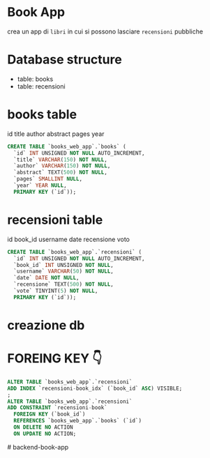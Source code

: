 # Book App

crea un app di `libri` in cui si possono lasciare `recensioni` pubbliche

# Database structure

- table: books
- table: recensioni

# books table

id
title
author
abstract
pages
year

```sql
CREATE TABLE `books_web_app`.`books` (
  `id` INT UNSIGNED NOT NULL AUTO_INCREMENT,
  `title` VARCHAR(150) NOT NULL,
  `author` VARCHAR(150) NOT NULL,
  `abstract` TEXT(500) NOT NULL,
  `pages` SMALLINT NULL,
  `year` YEAR NULL,
  PRIMARY KEY (`id`));

```

# recensioni table

id
book_id
username
date
recensione
voto

```sql
CREATE TABLE `books_web_app`.`recensioni` (
  `id` INT UNSIGNED NOT NULL AUTO_INCREMENT,
  `book_id` INT UNSIGNED NOT NULL,
  `username` VARCHAR(50) NOT NULL,
  `date` DATE NOT NULL,
  `recensione` TEXT(500) NOT NULL,
  `vote` TINYINT(5) NOT NULL,
  PRIMARY KEY (`id`));
```

# creazione db

# FOREING KEY 👇

```sql
ALTER TABLE `books_web_app`.`recensioni`
ADD INDEX `recensioni-book_idx` (`book_id` ASC) VISIBLE;
;
ALTER TABLE `books_web_app`.`recensioni`
ADD CONSTRAINT `recensioni-book`
  FOREIGN KEY (`book_id`)
  REFERENCES `books_web_app`.`books` (`id`)
  ON DELETE NO ACTION
  ON UPDATE NO ACTION;
```

<!-- # db book

INSERT INTO `132_books_web_app`.`books` (`id`, `title`, `author`, `abstract`, `pages`, `year`) VALUES
(1, 'Il Signore degli Anelli', 'J.R.R. Tolkien', 'Un viaggiatore di nome Frodo deve portare un anello magico a Mordor per distruggerlo.', 1000, 1954),
(2, '1984', 'George Orwell', 'In un futuro distopico, il governo controlla ogni aspetto della vita delle persone.', 300, 1949),
(3, 'Il Cuore delle Tenebre', 'Stephen King', 'Un gruppo di amici si imbatte in un mostro nel cuore del Maine.', 500, 1983); -->

<!-- # db recensioni

INSERT INTO `132_books_web_app`.`recensioni` (`id`, `book_id`, `username`, `date`, `recensione`, `vote`) VALUES
(1, 1, 'Federico', '2022-01-01', 'Un libro fantastico che mi ha fatto pensare.', 5),
(2, 2, 'Giovanni', '2022-02-01', 'Un libro distopico che mi ha dato fastidio.', 3),
(3, 3, 'Luca', '2022-03-01', 'Un libro orrore che mi ha fatto paura.', 4); -->
#   b a c k e n d - b o o k - a p p  
 